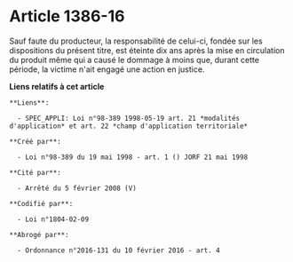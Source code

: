 # Article 1386-16

Sauf faute du producteur, la responsabilité de celui-ci, fondée sur les dispositions du présent titre, est éteinte dix ans
après la mise en circulation du produit même qui a causé le dommage à moins que, durant cette période, la victime n'ait
engagé une action en justice.

**Liens relatifs à cet article**

	**Liens**:

	  - SPEC_APPLI: Loi n°98-389 1998-05-19 art. 21 *modalités d'application* et art. 22 *champ d'application territoriale*

	**Créé par**:

	  - Loi n°98-389 du 19 mai 1998 - art. 1 () JORF 21 mai 1998

	**Cité par**:

	  - Arrêté du 5 février 2008 (V)

	**Codifié par**:

	  - Loi n°1804-02-09

	**Abrogé par**:

	  - Ordonnance n°2016-131 du 10 février 2016 - art. 4
